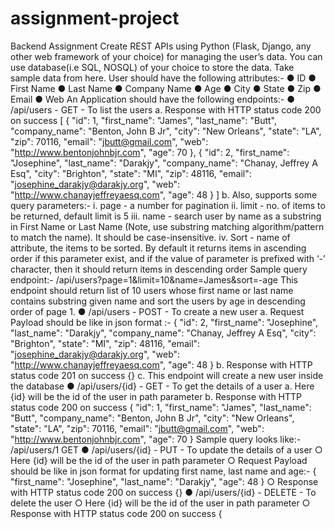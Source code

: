 # assignment-project
Backend Assignment
Create REST APIs using Python (Flask, Django, any other web framework of your choice) for managing the user’s
data. You can use database(i.e SQL, NOSQL) of your choice to store the data. Take sample data from here.
User should have the following attributes:-
● ID
● First Name
● Last Name
● Company Name
● Age
● City
● State
● Zip
● Email
● Web
An Application should have the following endpoints:-
● /api/users - GET - To list the users
a. Response with HTTP status code 200 on success
[
{
"id": 1,
"first_name": "James",
"last_name": "Butt",
"company_name": "Benton, John B Jr",
"city": "New Orleans",
"state": "LA",
"zip": 70116,
"email": "jbutt@gmail.com",
"web": "http://www.bentonjohnbjr.com",
"age": 70
},
{
"id": 2,
"first_name": "Josephine",
"last_name": "Darakjy",
"company_name": "Chanay, Jeffrey A Esq",
"city": "Brighton",
"state": "MI",
"zip": 48116,
"email": "josephine_darakjy@darakjy.org",
"web": "http://www.chanayjeffreyaesq.com",
"age": 48
}
]
b. Also, supports some query parameters:-
i. page - a number for pagination
ii. limit - no. of items to be returned, default limit is 5
iii. name - search user by name as a substring in First Name or Last Name (Note, use substring
matching algorithm/pattern to match the name). It should be case-insensitive.
iv. Sort - name of attribute, the items to be sorted. By default it returns items in ascending order
if this parameter exist, and if the value of parameter is prefixed with ‘-’ character, then it
should return items in descending order
Sample query endpoint:- /api/users?page=1&limit=10&name=James&sort=-age
This endpoint should return list of 10 users whose first name or last name contains substring given name
and sort the users by age in descending order of page 1.
● /api/users - POST - To create a new user
a. Request Payload should be like in json format :-
{
"id": 2,
"first_name": "Josephine",
"last_name": "Darakjy",
"company_name": "Chanay, Jeffrey A Esq",
"city": "Brighton",
"state": "MI",
"zip": 48116,
"email": "josephine_darakjy@darakjy.org",
"web": "http://www.chanayjeffreyaesq.com",
"age": 48
}
b. Response with HTTP status code 201 on success
{}
c. This endpoint will create a new user inside the database
● /api/users/{id} - GET - To get the details of a user
a. Here {id} will be the id of the user in path parameter
b. Response with HTTP status code 200 on success
{
"id": 1,
"first_name": "James",
"last_name": "Butt",
"company_name": "Benton, John B Jr",
"city": "New Orleans",
"state": "LA",
"zip": 70116,
"email": "jbutt@gmail.com",
"web": "http://www.bentonjohnbjr.com",
"age": 70
}
Sample query looks like:- /api/users/1 GET
● /api/users/{id} - PUT - To update the details of a user
○ Here {id} will be the id of the user in path parameter
○ Request Payload should be like in json format for updating first name, last name and age:-
{
"first_name": "Josephine",
"last_name": "Darakjy",
"age": 48
}
○ Response with HTTP status code 200 on success
{}
● /api/users/{id} - DELETE - To delete the user
○ Here {id} will be the id of the user in path parameter
○ Response with HTTP status code 200 on success
{
